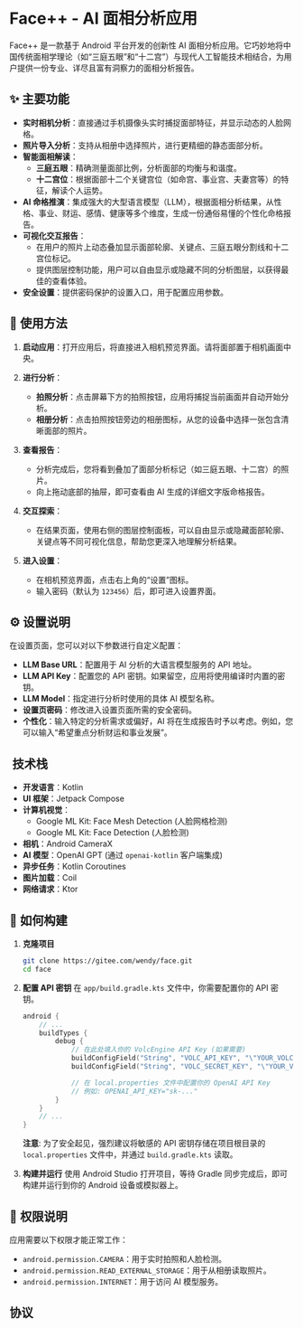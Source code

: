# Face++ - AI 面相分析应用

Face++ 是一款基于 Android 平台开发的创新性 AI 面相分析应用。它巧妙地将中国传统面相学理论（如“三庭五眼”和“十二宫”）与现代人工智能技术相结合，为用户提供一份专业、详尽且富有洞察力的面相分析报告。

## ✨ 主要功能

- **实时相机分析**：直接通过手机摄像头实时捕捉面部特征，并显示动态的人脸网格。
- **照片导入分析**：支持从相册中选择照片，进行更精细的静态面部分析。
- **智能面相解读**：
  - **三庭五眼**：精确测量面部比例，分析面部的均衡与和谐度。
  - **十二宫位**：根据面部十二个关键宫位（如命宫、事业宫、夫妻宫等）的特征，解读个人运势。
- **AI 命格推演**：集成强大的大型语言模型（LLM），根据面相分析结果，从性格、事业、财运、感情、健康等多个维度，生成一份通俗易懂的个性化命格报告。
- **可视化交互报告**：
  - 在用户的照片上动态叠加显示面部轮廓、关键点、三庭五眼分割线和十二宫位标记。
  - 提供图层控制功能，用户可以自由显示或隐藏不同的分析图层，以获得最佳的查看体验。
- **安全设置**：提供密码保护的设置入口，用于配置应用参数。

## 📖 使用方法

1.  **启动应用**：打开应用后，将直接进入相机预览界面。请将面部置于相机画面中央。
2.  **进行分析**：
    - **拍照分析**：点击屏幕下方的拍照按钮，应用将捕捉当前画面并自动开始分析。
    - **相册分析**：点击拍照按钮旁边的相册图标，从您的设备中选择一张包含清晰面部的照片。
3.  **查看报告**：
    - 分析完成后，您将看到叠加了面部分析标记（如三庭五眼、十二宫）的照片。
    - 向上拖动底部的抽屉，即可查看由 AI 生成的详细文字版命格报告。
4.  **交互探索**：

    - 在结果页面，使用右侧的图层控制面板，可以自由显示或隐藏面部轮廓、关键点等不同可视化信息，帮助您更深入地理解分析结果。

5.  **进入设置**：
    - 在相机预览界面，点击右上角的“设置”图标。
    - 输入密码（默认为 `123456`）后，即可进入设置界面。

## ⚙️ 设置说明

在设置页面，您可以对以下参数进行自定义配置：

- **LLM Base URL**：配置用于 AI 分析的大语言模型服务的 API 地址。
- **LLM API Key**：配置您的 API 密钥。如果留空，应用将使用编译时内置的密钥。
- **LLM Model**：指定进行分析时使用的具体 AI 模型名称。
- **设置页密码**：修改进入设置页面所需的安全密码。
- **个性化**：输入特定的分析需求或偏好，AI 将在生成报告时予以考虑。例如，您可以输入“希望重点分析财运和事业发展”。

## ️ 技术栈

- **开发语言**：Kotlin
- **UI 框架**：Jetpack Compose
- **计算机视觉**：
  - Google ML Kit: Face Mesh Detection (人脸网格检测)
  - Google ML Kit: Face Detection (人脸检测)
- **相机**：Android CameraX
- **AI 模型**：OpenAI GPT (通过 `openai-kotlin` 客户端集成)
- **异步任务**：Kotlin Coroutines
- **图片加载**：Coil
- **网络请求**：Ktor

## 🚀 如何构建

1.  **克隆项目**

    ```bash
    git clone https://gitee.com/wendy/face.git
    cd face
    ```

2.  **配置 API 密钥**
    在 `app/build.gradle.kts` 文件中，你需要配置你的 API 密钥。

    ```kotlin
    android {
        // ...
        buildTypes {
            debug {
                // 在此处填入你的 VolcEngine API Key (如果需要)
                buildConfigField("String", "VOLC_API_KEY", "\"YOUR_VOLC_API_KEY\"")
                buildConfigField("String", "VOLC_SECRET_KEY", "\"YOUR_VOLC_SECRET_KEY\"")

                // 在 local.properties 文件中配置你的 OpenAI API Key
                // 例如: OPENAI_API_KEY="sk-..."
            }
        }
        // ...
    }
    ```

    **注意**: 为了安全起见，强烈建议将敏感的 API 密钥存储在项目根目录的 `local.properties` 文件中，并通过 `build.gradle.kts` 读取。

3.  **构建并运行**
    使用 Android Studio 打开项目，等待 Gradle 同步完成后，即可构建并运行到你的 Android 设备或模拟器上。

## 📝 权限说明

应用需要以下权限才能正常工作：

- `android.permission.CAMERA`：用于实时拍照和人脸检测。
- `android.permission.READ_EXTERNAL_STORAGE`：用于从相册读取照片。
- `android.permission.INTERNET`：用于访问 AI 模型服务。

## 协议
